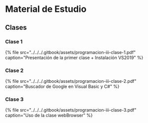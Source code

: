 # Material de Estudio

## Clases

### Clase 1

{% file src="../../../.gitbook/assets/programacion-iii-clase-1.pdf" caption="Presentación de la primer clase + Instalación VS2019" %}

### Clase 2

{% file src="../../../.gitbook/assets/programacion-iii-clase-2.pdf" caption="Buscador de Google en Visual Basic y C\#" %}

### Clase 3

{% file src="../../../.gitbook/assets/programacion-iii-clase-3.pdf" caption="Uso de la clase webBrowser" %}




